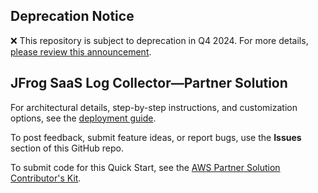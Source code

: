 ## Deprecation Notice

:x: This repository is subject to deprecation in Q4 2024. For more details, [please review this announcement](https://github.com/aws-ia/.announcements/issues/1). 


## JFrog SaaS Log Collector—Partner Solution

For architectural details, step-by-step instructions, and customization options, see the [deployment guide](https://aws-quickstart.github.io/quickstart-jfrog-saas-log-collector/).

To post feedback, submit feature ideas, or report bugs, use the **Issues** section of this GitHub repo. 

To submit code for this Quick Start, see the [AWS Partner Solution Contributor's Kit](https://aws-quickstart.github.io/).
